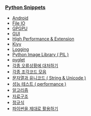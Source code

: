 ### [Python Snippets](README.md)
- [Android](Android/README.md)
- [File IO](File%20IO/README.md)
- [GPGPU](GPGPU/README.md)
- [GUI](GUI/README.md)
- [High Performance & Extension](High%20Performance%20&%20Extension/README.md)
- [Kivy](Kivy/README.md)
- [Logging](Logging/README.md)
- [Python Image Library ( PIL )](Python%20Image%20Library%20(%20PIL%20)/README.md)
- [pyglet](pyglet/README.md)
- [각종 오류상황에 대처하기](각종%20오류상황에%20대처하기/README.md)
- [각종 조각코드 모음](각종%20조각코드%20모음/README.md)
- [문자열과 유니코드 ( String & Unicode )](문자열과%20유니코드%20(%20String%20&%20Unicode%20)/README.md)
- [성능 테스트 ( performance )](성능%20테스트%20(%20performance%20)/README.md)
- [알고리즘](알고리즘/README.md)
- [자료구조](자료구조/README.md)
- [정규식](정규식/README.md)
- [파이썬을 제대로 활용하기](파이썬을%20제대로%20활용하기/README.md)